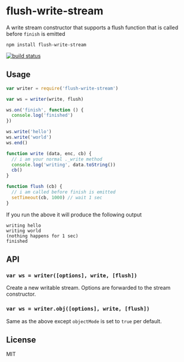 # flush-write-stream

A write stream constructor that supports a flush function that is called before `finish` is emitted

```text
npm install flush-write-stream
```

[![build status](http://img.shields.io/travis/mafintosh/flush-write-stream.svg?style=flat)](http://travis-ci.org/mafintosh/flush-write-stream)

## Usage

```javascript
var writer = require('flush-write-stream')

var ws = writer(write, flush)

ws.on('finish', function () {
  console.log('finished')
})

ws.write('hello')
ws.write('world')
ws.end()

function write (data, enc, cb) {
  // i am your normal ._write method
  console.log('writing', data.toString())
  cb()
}

function flush (cb) {
  // i am called before finish is emitted
  setTimeout(cb, 1000) // wait 1 sec
}
```

If you run the above it will produce the following output

```text
writing hello
writing world
(nothing happens for 1 sec)
finished
```

## API

### `var ws = writer([options], write, [flush])`

Create a new writable stream. Options are forwarded to the stream constructor.

### `var ws = writer.obj([options], write, [flush])`

Same as the above except `objectMode` is set to `true` per default.

## License

MIT

